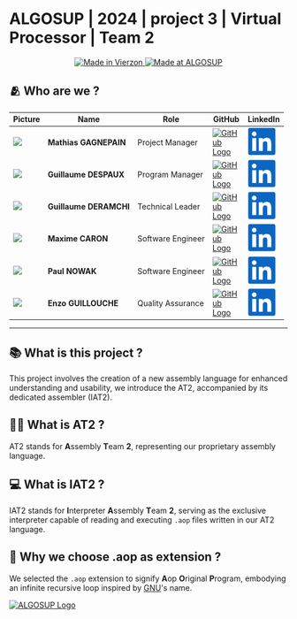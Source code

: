 # ALGOSUP | 2024 | project 3 | Virtual Processor | Team 2

<div align="center">
    <a href="https://en.wikipedia.org/wiki/Vierzon">
        <img src="https://img.shields.io/badge/Made%20in-Vierzon-success.svg" alt="Made in Vierzon">
    </a>
    <a href="https://algosup.com/">
        <img src="https://img.shields.io/badge/Made%20at-ALGOSUP-blue.svg" alt="Made at ALGOSUP">
    </a>
    <div>
    <!-- ![Logo]() -->
    </div>
</div>



## 🫂 Who are we ?
| **Picture**                                                                                           | **Name**           | **Role**          | **GitHub**                                                                                                                                                         | **LinkedIn**                                                                                                                                                                                  |
| ----------------------------------------------------------------------------------------------------- | ------------------ | ----------------- | ------------------------------------------------------------------------------------------------------------------------------------------------------------------ | --------------------------------------------------------------------------------------------------------------------------------------------------------------------------------------------- |
| <img src=https://ca.slack-edge.com/T06AELBCZSB-U06AS9UQZ6Z-g7986289d5c2-512 style="min-width:50;max-height:200"> | **Mathias GAGNEPAIN**  | Project Manager   | <a href="https://github.com/MathiasGagnepain"><picture style="display:flex"><source media="(prefers-color-scheme: dark)" srcset="documents/images/management/github_light_logo.png"><source media="(prefers-color-scheme: light)" srcset="documents/images/management/github_dark_logo.png"><img alt="GitHub Logo" style="width:50px" ></picture></a> | [<img src="documents/images/management/linkedin_logo.png" alt="LinkedIn" style="width:50px">](https://www.linkedin.com/in/mathias-gagnepain-426a131b0/)  |  
| <img src=https://ca.slack-edge.com/T06AELBCZSB-U06BJ1BQE00-g3ffdd245b21-512 style="min-width:50;max-height:200"> | **Guillaume DESPAUX**  | Program Manager   | <a href="https://github.com/GuillaumeDespaux"><picture style="display:flex"><source media="(prefers-color-scheme: dark)" srcset="documents/images/management/github_light_logo.png"><source media="(prefers-color-scheme: light)" srcset="documents/images/management/github_dark_logo.png"><img alt="GitHub Logo" style="width:50px" ></picture></a> | [<img src="documents/images/management/linkedin_logo.png" alt="LinkedIn" style="width:50px">](https://www.linkedin.com/in/guillaume-despaux-084b10206/)  |              
| <img src=https://ca.slack-edge.com/T06AELBCZSB-U06ATEC5AG5-g70bf9de2131-512 style="min-width:50;max-height:200"> | **Guillaume DERAMCHI** | Technical Leader  | <a href="https://github.com/Guillaume18100"><picture style="display:flex"><source media="(prefers-color-scheme: dark)" srcset="documents/images/management/github_light_logo.png"><source media="(prefers-color-scheme: light)" srcset="documents/images/management/github_dark_logo.png"><img alt="GitHub Logo" style="width:50px" ></picture></a>   | [<img src="documents/images/management/linkedin_logo.png" alt="LinkedIn" style="width:50px">](https://www.linkedin.com/in/guillaume-deramchi-a45116293/) |              
| <img src=https://ca.slack-edge.com/T06AELBCZSB-U06AXL3CDGC-gf21fde06b1f-512 style="min-width:50;max-height:200"> | **Maxime CARON**       | Software Engineer | <a href="https://github.com/MaximeAlgosup"><picture style="display:flex"><source media="(prefers-color-scheme: dark)" srcset="documents/images/management/github_light_logo.png"><source media="(prefers-color-scheme: light)" srcset="documents/images/management/github_dark_logo.png"><img alt="GitHub Logo" style="width:50px" ></picture></a>    | [<img src="documents/images/management/linkedin_logo.png" alt="LinkedIn" style="width:50px">](https://www.linkedin.com/in/maxime-caron-dev/)             |              
| <img src=https://ca.slack-edge.com/T06AELBCZSB-U06CFLBV3MZ-g3621cbd420c-512 style="min-width:50;max-height:200"> | **Paul NOWAK**         | Software Engineer | <a href="https://github.com/PaulNowak36"><picture style="display:flex"><source media="(prefers-color-scheme: dark)" srcset="documents/images/management/github_light_logo.png"><source media="(prefers-color-scheme: light)" srcset="documents/images/management/github_dark_logo.png"><img alt="GitHub Logo" style="width:50px" ></picture></a>      | [<img src="documents/images/management/linkedin_logo.png" alt="LinkedIn" style="width:50px">](https://www.linkedin.com/in/paul-nowak-0757a61a7/)         |              
| <img src=https://ca.slack-edge.com/T06AELBCZSB-U06ANSN526S-g20f42d2a13d-512 style="min-width:50;max-height:200"> | **Enzo GUILLOUCHE**    | Quality Assurance | <a href="https://github.com/EnzoGuillouche"><picture style="display:flex"><source media="(prefers-color-scheme: dark)" srcset="documents/images/management/github_light_logo.png"><source media="(prefers-color-scheme: light)" srcset="documents/images/management/github_dark_logo.png"><img alt="GitHub Logo" style="width:50px" ></picture></a>   | [<img src="documents/images/management/linkedin_logo.png" alt="LinkedIn" style="width:50px">](https://www.linkedin.com/in/enzo-g-b62114293/)             |              

<hr>

## 📚 What is this project ?

This project involves the creation of a new assembly language for enhanced understanding and usability, we introduce the AT2, accompanied by its dedicated assembler (IAT2).

## 🕵️‍♂️ What is AT2 ?

AT2 stands for **A**ssembly **T**eam **2**, representing our proprietary assembly language.

## 💻 What is IAT2 ?

IAT2 stands for **I**nterpreter **A**ssembly **T**eam **2**, serving as the exclusive interpreter capable of reading and executing `.aop` files written in our AT2 language.

## 💾 Why we choose .aop as extension ?

We selected the `.aop` extension to signify **A**op **O**riginal **P**rogram, embodying an infinite recursive loop inspired by [GNU](https://en.wikipedia.org/wiki/GNU#Name)'s name.


<a href="https://algosup.com/"><picture style="display:flex"><source media="(prefers-color-scheme: dark)" srcset="documents/images/management/algosup_orange.svg"><source media="(prefers-color-scheme: light)" srcset="documents/images/management/algosup_light_blue.svg"><img alt="ALGOSUP Logo" style="max-width:1440px" >